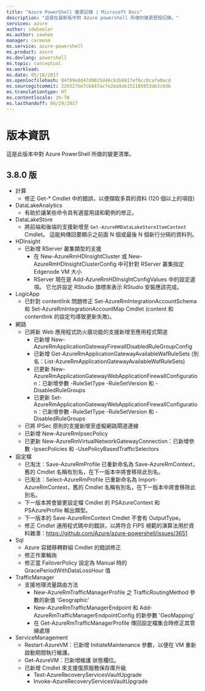 ```yaml
---
title: "Azure PowerShell 變更記錄 | Microsoft Docs"
description: "這是在最新版中對 Azure powershell 所做的變更歷程記錄。"
services: azure
author: sdwheeler
ms.author: sewhee
manager: carmonm
ms.service: azure-powershell
ms.product: azure
ms.devlang: powershell
ms.topic: conceptual
ms.workload: 
ms.date: 05/18/2017
ms.openlocfilehash: 04f89e8d47d0825d46cb1b8817efbcc0cafa0acd
ms.sourcegitcommit: 226527be7cb647acfe2ea9ab151185053ab3c6db
ms.translationtype: HT
ms.contentlocale: zh-TW
ms.lasthandoff: 06/29/2017
---
```

# <a name="release-notes"></a>版本資訊

這是此版本中對 Azure PowerShell 所做的變更清單。

## <a name="version-380"></a>3.8.0 版
* 計算
  - 修正 Get-* Cmdlet 中的錯誤，以便擷取多頁的資料 (120 個以上的項目)
* DataLakeAnalytics
  - 有助於讓某些命令具有適當用語和範例的修正。
* DataLakeStore
  - 將前端和後端的支援新增至 `Get-AzureRMDataLakeStoreItemContent` Cmdlet。 這能夠傳回要顯示之前面 N 個或最後 N 個新行分隔的資料列。
* HDInsight
  - 已新增 RServer 叢集類型的支援
    + 在 New-AzureRmHDInsightCluster 或 New-AzureRmHDInsightClusterConfig 中可針對 RServer 叢集指定 Edgenode VM 大小
    + RServer 現在是 Add-AzureRmHDInsightConfigValues 中的設定選項。 它允許設定 RStudio 旗標來表示 RStudio 安裝應該完成。
* LogicApp
  - 已針對 contentlink 問題修正 Set-AzureRmIntegrationAccountSchema 和 Set-AzureRmIntegrationAccountMap Cmdlet (content 和 contentlink 的設定均導致更新失敗)。
* 網路
  - 已將新 Web 應用程式防火牆功能的支援新增至應用程式閘道
    + 已新增 New-AzureRmApplicationGatewayFirewallDisabledRuleGroupConfig
    + 已新增 Get-AzureRmApplicationGatewayAvailableWafRuleSets (別名：List-AzureRmApplicationGatewayAvailableWafRuleSets)
    + 已更新 New-AzureRmApplicationGatewayWebApplicationFirewallConfiguration：已新增參數 -RuleSetType -RuleSetVersion 和 -DisabledRuleGroups
    + 已更新 Set-AzureRmApplicationGatewayWebApplicationFirewallConfiguration：已新增參數 -RuleSetType -RuleSetVersion 和 -DisabledRuleGroups
  - 已將 IPSec 原則的支援新增至虛擬網路閘道連線
  - 已新增 New-AzureRmIpsecPolicy
  - 已更新 New-AzureRmVirtualNetworkGatewayConnection：已新增參數 -IpsecPolicies 和 -UsePolicyBasedTrafficSelectors
* 設定檔
  - 已淘汰︰Save-AzureRmProfile 已重新命名為 Save-AzureRmContext，舊的 Cmdlet 名稱有別名，在下一版本中將會移除此別名。
  - 已淘汰︰Select-AzureRmProfile 已重新命名為 Import-AzureRmContext，舊的 Cmdlet 名稱有別名，在下一版本中將會移除此別名。
  - 下一版本將會變更設定檔 Cmdlet 的 PSAzureContext 和 PSAzureProfile 輸出類型。
  - 下一版本的 Save-AzureRmContext Cmdlet 不會有 OutputType。
  - 修正 Cmdlet 通用程式碼中的錯誤，以將符合 FIPS 規範的演算法用於資料雜湊：https://github.com/Azure/azure-powershell/issues/3651
* Sql
  - Azure 容錯移轉群組 Cmdlet 的錯誤修正
  - 修正作業輪詢
  - 修正當 FailoverPolicy 設定為 Manual 時的 GracePeriodWithDataLossHour 值
* TrafficManager
  - 支援地理流量路由方法
    + New-AzureRmTrafficManagerProfile 之 TrafficRoutingMethod 參數的新值 'Geographic'
    + New-AzureRmTrafficManagerEndpoint 和 Add-AzureRmTrafficManagerEndpointConfig 的新參數 'GeoMapping'
    + 在 Get-AzureRmTrafficManagerProfile 傳回設定檔集合時修正其管線處理
* ServiceManagement
  - Restart-AzureVM：已新增 InitiateMaintenance 參數，以便在 VM 重新啟動期間執行維護。
  - Get-AzureVM：已新增維護 狀態欄位。
  - 已新增 Cmdlet 來支援復原服務保存庫升級
    + Test-AzureRecoveryServicesVaultUpgrade
    + Invoke-AzureRecoveryServicesVaultUpgrade
